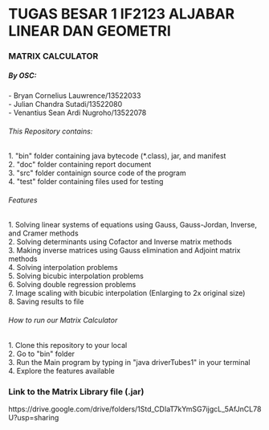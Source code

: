 <h1><strong>TUGAS BESAR 1 IF2123 ALJABAR LINEAR DAN GEOMETRI</strong></h1>

<h3>MATRIX CALCULATOR</h3>
<h5>By OSC:</h5>
    - Bryan Cornelius Lauwrence/13522033<br>
    - Julian Chandra Sutadi/13522080<br>
    - Venantius Sean Ardi Nugroho/13522078<br>
    
<h6>This Repository contains:</h6>
1. "bin" folder containing java bytecode (*.class), jar, and manifest<br>
2. "doc" folder containing report document<br>
3. "src" folder containign source code of the program<br>
4. "test" folder containing files used for testing<br>

<h6>Features</h6>
1. Solving linear systems of equations using Gauss, Gauss-Jordan, Inverse, and Cramer methods<br>
2. Solving determinants using Cofactor and Inverse matrix methods<br>
3. Making inverse matrices using Gauss elimination and Adjoint matrix methods<br>
4. Solving interpolation problems<br>
5. Solving bicubic interpolation problems<br>
6. Solving double regression problems<br>
7. Image scaling with bicubic interpolation (Enlarging to 2x original size)<br>
8. Saving results to file<br>

<h6>How to run our Matrix Calculator</h6>
1. Clone this repository to your local<br>
2. Go to "bin" folder<br>
3. Run the Main program by typing in "java driverTubes1" in your terminal<br>
4. Explore the features available<br>

<h3>Link to the Matrix Library file (.jar)</h3>
https://drive.google.com/drive/folders/1Std_CDIaT7kYmSG7ijgcL_5AfJnCL78U?usp=sharing
